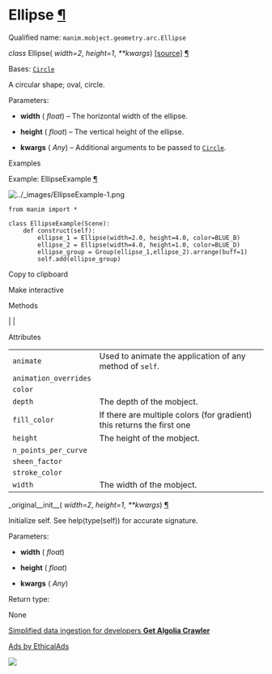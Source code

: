 # Ellipse [¶](https://docs.manim.community/en/stable/reference/manim.mobject.geometry.arc.Ellipse.html\#ellipse "Link to this heading")

Qualified name: `manim.mobject.geometry.arc.Ellipse`

_class_ Ellipse( _width=2_, _height=1_, _\*\*kwargs_) [\[source\]](https://docs.manim.community/en/stable/_modules/manim/mobject/geometry/arc.html#Ellipse) [¶](https://docs.manim.community/en/stable/reference/manim.mobject.geometry.arc.Ellipse.html#manim.mobject.geometry.arc.Ellipse "Link to this definition")

Bases: [`Circle`](https://docs.manim.community/en/stable/reference/manim.mobject.geometry.arc.Circle.html#manim.mobject.geometry.arc.Circle "manim.mobject.geometry.arc.Circle")

A circular shape; oval, circle.

Parameters:

- **width** ( _float_) – The horizontal width of the ellipse.

- **height** ( _float_) – The vertical height of the ellipse.

- **kwargs** ( _Any_) – Additional arguments to be passed to [`Circle`](https://docs.manim.community/en/stable/reference/manim.mobject.geometry.arc.Circle.html#manim.mobject.geometry.arc.Circle "manim.mobject.geometry.arc.Circle").


Examples

Example: EllipseExample [¶](https://docs.manim.community/en/stable/reference/manim.mobject.geometry.arc.Ellipse.html#ellipseexample)

![../_images/EllipseExample-1.png](https://docs.manim.community/en/stable/_images/EllipseExample-1.png)

```
from manim import *

class EllipseExample(Scene):
    def construct(self):
        ellipse_1 = Ellipse(width=2.0, height=4.0, color=BLUE_B)
        ellipse_2 = Ellipse(width=4.0, height=1.0, color=BLUE_D)
        ellipse_group = Group(ellipse_1,ellipse_2).arrange(buff=1)
        self.add(ellipse_group)

```

Copy to clipboard

Make interactive

Methods

|
|

Attributes

|     |     |
| --- | --- |
| `animate` | Used to animate the application of any method of `self`. |
| `animation_overrides` |  |
| `color` |  |
| `depth` | The depth of the mobject. |
| `fill_color` | If there are multiple colors (for gradient) this returns the first one |
| `height` | The height of the mobject. |
| `n_points_per_curve` |  |
| `sheen_factor` |  |
| `stroke_color` |  |
| `width` | The width of the mobject. |

\_original\_\_init\_\_( _width=2_, _height=1_, _\*\*kwargs_) [¶](https://docs.manim.community/en/stable/reference/manim.mobject.geometry.arc.Ellipse.html#manim.mobject.geometry.arc.Ellipse._original__init__ "Link to this definition")

Initialize self. See help(type(self)) for accurate signature.

Parameters:

- **width** ( _float_)

- **height** ( _float_)

- **kwargs** ( _Any_)


Return type:

None

[Simplified data ingestion for developers **Get Algolia Crawler**](https://server.ethicalads.io/proxy/click/8327/019600e5-21ce-7fd1-b5c7-2f94b75f0bfa/)

[Ads by EthicalAds](https://www.ethicalads.io/advertisers/topics/frontend-web/?ref=ea-text)

![](https://server.ethicalads.io/proxy/view/8327/019600e5-21ce-7fd1-b5c7-2f94b75f0bfa/)